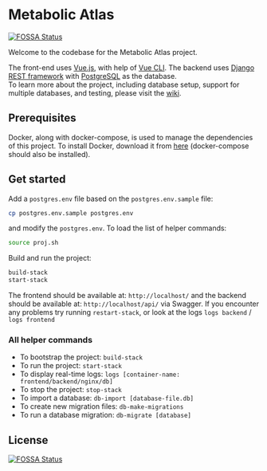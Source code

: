 # Metabolic Atlas
[![FOSSA Status](https://app.fossa.com/api/projects/git%2Bgithub.com%2FMetabolicAtlas%2FMetabolicAtlas.svg?type=shield)](https://app.fossa.com/projects/git%2Bgithub.com%2FMetabolicAtlas%2FMetabolicAtlas?ref=badge_shield)

Welcome to the codebase for the Metabolic Atlas project.

The front-end uses [Vue.js](https://vuejs.org), with help of [Vue CLI](https://cli.vuejs.org/). The backend uses [Django REST framework](http://www.django-rest-framework.org) with [PostgreSQL](https://www.postgresql.org) as the database.  
To learn more about the project, including database setup, support for multiple databases, and testing, please visit the [wiki](https://github.com/SysBioChalmers/MetabolicAtlas/wiki).

## Prerequisites
Docker, along with docker-compose, is used to manage the dependencies of this project. To install Docker, download it from [here](https://www.docker.com/products/docker) (docker-compose should also be installed).

## Get started

Add a `postgres.env` file based on the `postgres.env.sample` file:
```bash
cp postgres.env.sample postgres.env
```
and modify the `postgres.env`. To load the list of helper commands:
```bash
source proj.sh
```

Build and run the project:
```bash
build-stack
start-stack
```

The frontend should be available at: `http://localhost/` and the backend should be available at: `http://localhost/api/` via Swagger. If you encounter any problems try running `restart-stack`, or look at the logs `logs backend` / `logs frontend`

### All helper commands

* To bootstrap the project: `build-stack`
* To run the project: `start-stack`
* To display real-time logs: `logs [container-name: frontend/backend/nginx/db]`
* To stop the project: `stop-stack`
* To import a database: `db-import [database-file.db]`
* To create new migration files: `db-make-migrations`
* To run a database migration: `db-migrate [database]`


## License
[![FOSSA Status](https://app.fossa.com/api/projects/git%2Bgithub.com%2FMetabolicAtlas%2FMetabolicAtlas.svg?type=large)](https://app.fossa.com/projects/git%2Bgithub.com%2FMetabolicAtlas%2FMetabolicAtlas?ref=badge_large)